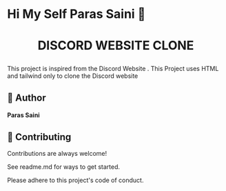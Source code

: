 # ****Hi My Self Paras Saini**** 👋


# <p align="center">DISCORD WEBSITE CLONE </p>
  
This project is inspired from the Discord Website . This Project uses HTML and tailwind only to clone the Discord website 

 ## 🙇 Author
####  Paras Saini


## 🍰 Contributing    
Contributions are always welcome!

See readme.md for ways to get started.

Please adhere to this project's code of conduct.
